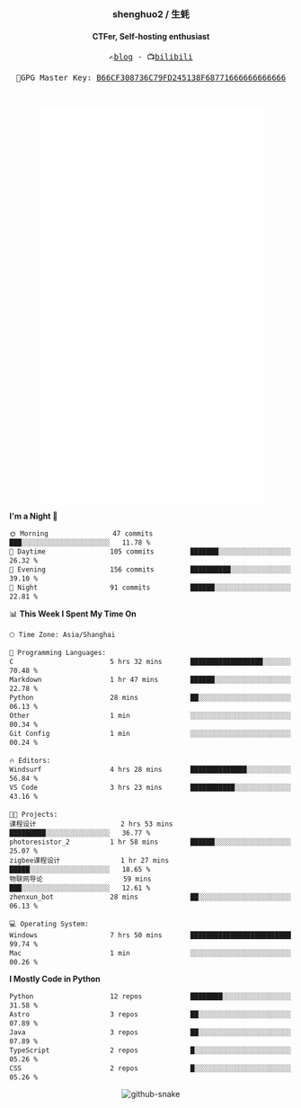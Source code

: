 <h3 align="center"> shenghuo2 / 生蚝 </h3>
<h4 align="center" >CTFer, Self-hosting enthusiast</h3>


<p align="center">
  <samp>
    ✍️<a href="https://blog.shenghuo2.top/">blog</a> -
    📺<a href="https://space.bilibili.com/85894935">bilibili</a>
  </samp>
</p>
<p align="center">
  <samp>
     🔐GPG Master Key: <a align="center" href="https://github.com/shenghuo2.gpg">B66CF308736C79FD245138F68771666666666666</a>
  </samp>
</p>
<br>
<p align="center">
  <a href="https://github.com/shenghuo2">
    <img width="400" align="top" src="https://github.com/shenghuo2/shenghuo2/blob/main/metrics.left.svg" />
  </a>
  <a href="https://github.com/shenghuo2">
    <img width="400" align="top" src="https://github.com/shenghuo2/shenghuo2/blob/main/metrics.right.svg" />
  </a>
</p>


<!--START_SECTION:waka-->
**I'm a Night 🦉** 

```text
🌞 Morning                47 commits          ███░░░░░░░░░░░░░░░░░░░░░░   11.78 % 
🌆 Daytime                105 commits         ███████░░░░░░░░░░░░░░░░░░   26.32 % 
🌃 Evening                156 commits         ██████████░░░░░░░░░░░░░░░   39.10 % 
🌙 Night                  91 commits          ██████░░░░░░░░░░░░░░░░░░░   22.81 % 
```


📊 **This Week I Spent My Time On** 

```text
🕑︎ Time Zone: Asia/Shanghai

💬 Programming Languages: 
C                        5 hrs 32 mins       ██████████████████░░░░░░░   70.48 % 
Markdown                 1 hr 47 mins        ██████░░░░░░░░░░░░░░░░░░░   22.78 % 
Python                   28 mins             ██░░░░░░░░░░░░░░░░░░░░░░░   06.13 % 
Other                    1 min               ░░░░░░░░░░░░░░░░░░░░░░░░░   00.34 % 
Git Config               1 min               ░░░░░░░░░░░░░░░░░░░░░░░░░   00.24 % 

🔥 Editors: 
Windsurf                 4 hrs 28 mins       ██████████████░░░░░░░░░░░   56.84 % 
VS Code                  3 hrs 23 mins       ███████████░░░░░░░░░░░░░░   43.16 % 

🐱‍💻 Projects: 
课程设计                     2 hrs 53 mins       █████████░░░░░░░░░░░░░░░░   36.77 % 
photoresistor_2          1 hr 58 mins        ██████░░░░░░░░░░░░░░░░░░░   25.07 % 
zigbee课程设计               1 hr 27 mins        █████░░░░░░░░░░░░░░░░░░░░   18.65 % 
物联网导论                    59 mins             ███░░░░░░░░░░░░░░░░░░░░░░   12.61 % 
zhenxun_bot              28 mins             ██░░░░░░░░░░░░░░░░░░░░░░░   06.13 % 

💻 Operating System: 
Windows                  7 hrs 50 mins       █████████████████████████   99.74 % 
Mac                      1 min               ░░░░░░░░░░░░░░░░░░░░░░░░░   00.26 % 
```

**I Mostly Code in Python** 

```text
Python                   12 repos            ████████░░░░░░░░░░░░░░░░░   31.58 % 
Astro                    3 repos             ██░░░░░░░░░░░░░░░░░░░░░░░   07.89 % 
Java                     3 repos             ██░░░░░░░░░░░░░░░░░░░░░░░   07.89 % 
TypeScript               2 repos             █░░░░░░░░░░░░░░░░░░░░░░░░   05.26 % 
CSS                      2 repos             █░░░░░░░░░░░░░░░░░░░░░░░░   05.26 % 
```




<!--END_SECTION:waka-->


<div align="center">
  <picture>
    <source media="(prefers-color-scheme: dark)" srcset="https://gist.githubusercontent.com/shenghuo2/bfce20b14ab0484cef03bae6e60e0b3a/raw/github-snake-dark.svg" />
    <source media="(prefers-color-scheme: light)" srcset="https://gist.githubusercontent.com/shenghuo2/bfce20b14ab0484cef03bae6e60e0b3a/raw/github-snake.svg" />
    <img alt="github-snake" src="https://gist.githubusercontent.com/shenghuo2/bfce20b14ab0484cef03bae6e60e0b3a/raw/github-snake.svg" />
  </picture>
</div>

<!--
**shenghuo2/shenghuo2** is a ✨ _special_ ✨ repository because its `README.md` (this file) appears on your GitHub profile.

Here are some ideas to get you started:

- 🔭 I’m currently working on ...
- 🌱 I’m currently learning ...
- 👯 I’m looking to collaborate on ...
- 🤔 I’m looking for help with ...
- 💬 Ask me about ...
- 📫 How to reach me: ...
- 😄 Pronouns: ...
- ⚡ Fun fact: ...
-->
